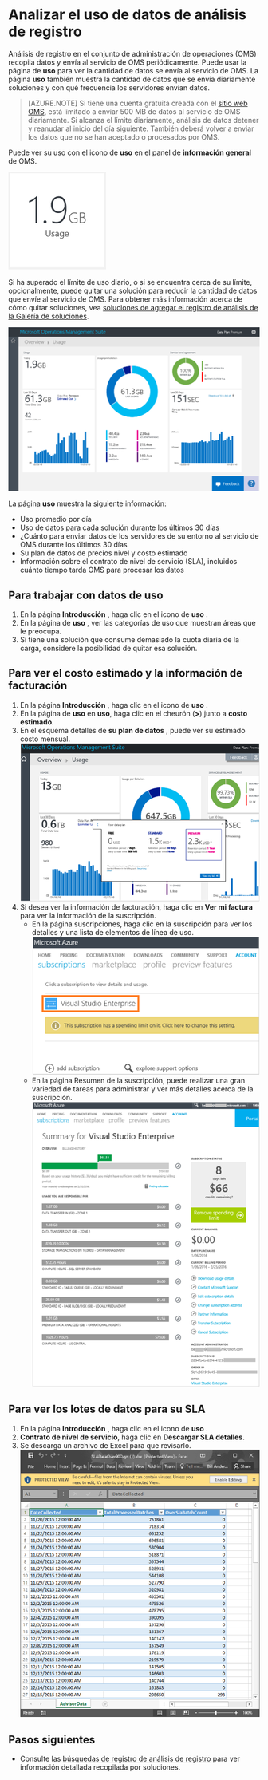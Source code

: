 <properties
    pageTitle="Analizar el uso de datos de análisis de registro | Microsoft Azure"
    description="Puede usar la página uso de análisis de registro para ver la cantidad de datos se envía al servicio de OMS."
    services="log-analytics"
    documentationCenter=""
    authors="bandersmsft"
    manager="jwhit"
    editor=""/>

<tags
    ms.service="log-analytics"
    ms.workload="na"
    ms.tgt_pltfrm="na"
    ms.devlang="na"
    ms.topic="get-started-article"
    ms.date="08/11/2016"
    ms.author="banders"/>

# <a name="analyze-data-usage-in-log-analytics"></a>Analizar el uso de datos de análisis de registro

Análisis de registro en el conjunto de administración de operaciones (OMS) recopila datos y envía al servicio de OMS periódicamente.  Puede usar la página de **uso** para ver la cantidad de datos se envía al servicio de OMS. La página **uso** también muestra la cantidad de datos que se envía diariamente soluciones y con qué frecuencia los servidores envían datos.

>[AZURE.NOTE] Si tiene una cuenta gratuita creada con el [sitio web OMS](http://www.microsoft.com/oms), está limitado a enviar 500 MB de datos al servicio de OMS diariamente. Si alcanza el límite diariamente, análisis de datos detener y reanudar al inicio del día siguiente. También deberá volver a enviar los datos que no se han aceptado o procesados por OMS.

Puede ver su uso con el icono de **uso** en el panel de **información general** de OMS.

![mosaico de uso](./media/log-analytics-usage/usage-tile.png)

Si ha superado el límite de uso diario, o si se encuentra cerca de su límite, opcionalmente, puede quitar una solución para reducir la cantidad de datos que envíe al servicio de OMS. Para obtener más información acerca de cómo quitar soluciones, vea [soluciones de agregar el registro de análisis de la Galería de soluciones](log-analytics-add-solutions.md).

![panel de uso](./media/log-analytics-usage/usage-dashboard.png)

La página **uso** muestra la siguiente información:

- Uso promedio por día
- Uso de datos para cada solución durante los últimos 30 días
- ¿Cuánto para enviar datos de los servidores de su entorno al servicio de OMS durante los últimos 30 días
- Su plan de datos de precios nivel y costo estimado
- Información sobre el contrato de nivel de servicio (SLA), incluidos cuánto tiempo tarda OMS para procesar los datos

## <a name="to-work-with-usage-data"></a>Para trabajar con datos de uso

1. En la página **Introducción** , haga clic en el icono de **uso** .
2. En la página de **uso** , ver las categorías de uso que muestran áreas que le preocupa.
3. Si tiene una solución que consume demasiado la cuota diaria de la carga, considere la posibilidad de quitar esa solución.

## <a name="to-view-your-estimated-cost-and-billing-information"></a>Para ver el costo estimado y la información de facturación
1. En la página **Introducción** , haga clic en el icono de **uso** .
2. En la página de **uso** en **uso**, haga clic en el cheurón (**>**) junto a **costo estimado**.
3. En el esquema detalles de **su plan de datos** , puede ver su estimado costo mensual.  
    ![Su plan de datos](./media/log-analytics-usage/usage-data-plan.png)
4. Si desea ver la información de facturación, haga clic en **Ver mi factura** para ver la información de la suscripción.
    - En la página suscripciones, haga clic en la suscripción para ver los detalles y una lista de elementos de línea de uso.  
        ![suscripción](./media/log-analytics-usage/usage-sub01.png)
    - En la página Resumen de la suscripción, puede realizar una gran variedad de tareas para administrar y ver más detalles acerca de la suscripción.  
        ![detalles de la suscripción](./media/log-analytics-usage/usage-sub02.png)

## <a name="to-view-data-batches-for-your-sla"></a>Para ver los lotes de datos para su SLA
1. En la página **Introducción** , haga clic en el icono de **uso** .
2. **Contrato de nivel de servicio**, haga clic en **Descargar SLA detalles**.
3. Se descarga un archivo de Excel para que revisarlo.  
    ![Detalles de SLA](./media/log-analytics-usage/usage-sla-details.png)

## <a name="next-steps"></a>Pasos siguientes

- Consulte las [búsquedas de registro de análisis de registro](log-analytics-log-searches.md) para ver información detallada recopilada por soluciones.
